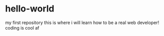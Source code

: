 # hello-world
my first repository
this is where i will learn how to be a real web developer!
<br>
coding is cool af
